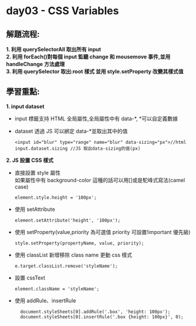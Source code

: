 # day03 - CSS Variables

## 解題流程:

**1. 利用 querySelectorAll 取出所有 input**<br>
**2. 利用 forEach()對每個 input 監聽 change 和 mousemove 事件,並用 handleChange 方法處理**<br>
**3. 利用 querySelector 取出:root 樣式 並用 style.setProperty 改變其樣式值**<br>

## 學習重點:

**1. input dataset**

- input 標籤支持 HTML 全局屬性,全局屬性中有 data-*, *可以自定義數據
- dataset 透過 JS 可以綁定 data-\*並取出其中的值

      <input id="blur" type="range" name="blur" data-sizing="px">//html
      input.dataset.sizing //JS 取出data-sizing的值(px)

**2. JS 設置 CSS 樣式**

- 直接設置 style 屬性<br>如果屬性中有 background-color 這種的話可以用[]或是駝峰式寫法(camel case)

      element.style.height = '100px';

- 使用 setAttribute

      element.setAttribute('height', '100px');

- 使用 setProperty(value,priority 為可選值 priority 可設置!important 優先級)

      style.setProperty(propertyName, value, priority);

- 使用 classList 新增移除 class name 更動 css 樣式

      e.target.classList.remove('styleName');

- 設置 cssText

      element.className = 'styleName';

- 使用 addRule、insertRule

        document.styleSheets[0].addRule('.box', 'height: 100px');
        document.styleSheets[0].insertRule('.box {height: 100px}', 0);
